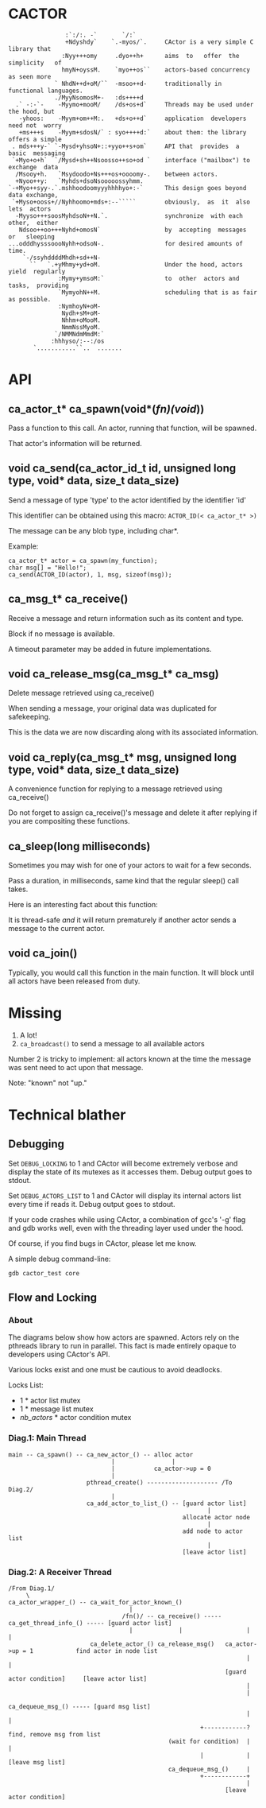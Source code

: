 # CACTOR

                    :`:/:. -`       `/:`    
                    +Ndyshdy`    `.-myos/`.     CActor is a very simple C library that
                   :Nyy+++omy     .dyo++h+      aims  to   offer  the  simplicity   of 
                   hmyN+oyssM.    `myo++os``    actors-based concurrency  as seen more
                 ` NhdN++d+oM/``  -msoo++d-     traditionally in functional languages.
                 ./MyyNsomosM+-   :ds++++d      
      .` -:-`-    -Myymo+mooM/    /ds+os+d`     Threads may be used under the hood, but
       -yhoos:    -Myym+om++M:.   +ds+o++d`     application  developers need not  worry
       +ms+++s    -Myym+sdosN/` : syo++++d:`    about them: the library offers a simple
     . mds+++y-` `-Mysd+yhsoN+::+yyo++s+om`     API that  provides  a  basic  messaging
     `+Myo+o+h`  `/Mysd+sh++Nsoosso++so+od `    interface ("mailbox") to exchange  data
      /Msooy+h.   `Msydoodo+Ns+++os+oooomy-.    between actors.
      +Nyoo++y:   `Myhds+dsoNsooooossyhmm.      
    `-+Myo++syy-.`.mshhoodoomyyyhhhhyo+:-`      This design goes beyond data exchange,
     `+Myso+ooss+//Nyhhoomo+mds+:--`````        obviously,  as  it  also  lets  actors
      -Myyso+++soosMyhdsoN++N.`.                synchronize  with each  other,  either
       Ndsoo++oo+++Nyhd+omosN`                  by  accepting  messages  or   sleeping
    ...odddhysssoooNyhh+odsoN-.                 for desired amounts of time.
        `-/ssyhddddMhdh+sd++N-                  
          ``   `.+yMhmy+yd+oM.                  Under the hood, actors yield  regularly
                  :Mymy+ymsoM:`                 to  other  actors and tasks,  providing
                  `MymyohN++M.                  scheduling that is as fair as possible.
                  :NymhoyN+oM-                  
                   Nydh+sM+oM-                  
                   Nhhm+oMooM.                  
                   NmmNssMyoM.                  
                 `/NMMNdmMmdM:`                 
                :hhhyso/:--:/os                 
           `...........``..  .......         

# API

## ca_actor_t* ca_spawn(void*(*fn)(void*))

Pass a function to this call. An actor, running that function, will be spawned.

That actor's information will be returned.

## void ca_send(ca_actor_id_t id, unsigned long type, void* data, size_t data_size)

Send a message of type 'type' to the actor identified by the identifier 'id'

This identifier can be obtained using this macro: `ACTOR_ID(< ca_actor_t* >)`

The message can be any blob type, including char*.

Example:

    ca_actor_t* actor = ca_spawn(my_function);
    char msg[] = "Hello!";
    ca_send(ACTOR_ID(actor), 1, msg, sizeof(msg));

## ca_msg_t* ca_receive()

Receive a message and return information such as its content and type.

Block if no message is available.

A timeout parameter may be added in future implementations.

## void ca_release_msg(ca_msg_t* ca_msg)

Delete message retrieved using ca_receive()

When sending a message, your original data was duplicated for safekeeping.

This is the data we are now discarding along with its associated information.

## void ca_reply(ca_msg_t* msg, unsigned long type, void* data, size_t data_size)

A convenience function for replying to a message retrieved using ca_receive()

Do not forget to assign ca_receive()'s message and delete it after replying if you
are compositing these functions.

## ca_sleep(long milliseconds)

Sometimes you may wish for one of your actors to wait for a few seconds.

Pass a duration, in milliseconds, same kind that the regular sleep() call takes.

Here is an interesting fact about this function:

It is thread-safe *and* it will return prematurely if another actor sends a message
to the current actor.

## void ca_join()

Typically, you would call this function in the main function. It will block until
all actors have been released from duty.

# Missing

1. A lot!
2. `ca_broadcast()` to send a message to all available actors

Number 2 is tricky to implement: all actors known at the time the message was sent
need to act upon that message.

Note: "known" not "up."

# Technical blather

## Debugging

Set `DEBUG_LOCKING` to 1 and CActor will become extremely verbose and display the
state of its mutexes as it accesses them. Debug output goes to stdout.

Set `DEBUG_ACTORS_LIST` to 1 and CActor will display its internal actors list
every time if reads it. Debug output goes to stdout.

If your code crashes while using CActor, a combination of gcc's '-g' flag and gdb
works well, even with the threading layer used under the hood.

Of course, if you find bugs in CActor, please let me know.

A simple debug command-line:

    gdb cactor_test core

## Flow and Locking

### About

The diagrams below show how actors are spawned. Actors rely on the pthreads library to
run in parallel. This fact is made entirely opaque to developers using CActor's API.

Various locks exist and one must be cautious to avoid deadlocks.

Locks List:

- 1 * actor list mutex
- 1 * message list mutex
- _nb_actors_ * actor condition mutex

### Diag.1: Main Thread

    main -- ca_spawn() -- ca_new_actor_() -- alloc actor
                                 |                |
                                 |           ca_actor->up = 0
                                 |
                          pthread_create() -------------------- /To Diag.2/
                                 |
                          ca_add_actor_to_list_() -- [guard actor list]
                                                            |
                                                     allocate actor node
                                                            |
                                                     add node to actor list
                                                            |
                                                     [leave actor list]

### Diag.2: A Receiver Thread

    /From Diag.1/
         \
    ca_actor_wrapper_() -- ca_wait_for_actor_known_()
                                      |
                                    /fn()/ -- ca_receive() ----- ca_get_thread_info_() ----- [guard actor list]
                                      |             |                  |                           |
                           ca_delete_actor_() ca_release_msg()   ca_actor->up = 1            find actor in node list
                                                                       |                           |
                                                                 [guard actor condition]     [leave actor list]
                                                                       |
                                                                       |
                                                                 ca_dequeue_msg_() ----- [guard msg list]
                                                                       |                       |
                                                          +------------?                 find, remove msg from list
                                                 (wait for condition)  |                       |
                                                          |            |                 [leave msg list]
                                                 ca_dequeue_msg_()     |
                                                          +------------+
                                                                       |
                                                                 [leave actor condition]
